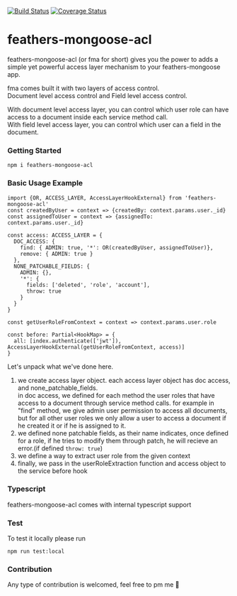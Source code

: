 [![Build Status](https://travis-ci.org/naorzr/feathers-mongoose-acl.svg?branch=master)](https://travis-ci.org/naorzr/feathers-mongoose-acl)
[![Coverage Status](https://coveralls.io/repos/github/naorzr/feathers-mongoose-acl/badge.svg?branch=master)](https://coveralls.io/github/naorzr/feathers-mongoose-acl?branch=master)
# feathers-mongoose-acl
feathers-mongoose-acl (or fma for short) gives you the power to adds a simple yet powerful access layer mechanism to your feathers-mongoose app.

fma comes built it with two layers of access control.    
Document level access control and Field level access control.

With document level access layer, you can control which user role can have access to a document inside each service method call.   
With field level access layer, you can control which user can a field in the document.

### Getting Started
```npm i feathers-mongoose-acl```

### Basic Usage Example

```
import {OR, ACCESS_LAYER, AccessLayerHookExternal} from 'feathers-mongoose-acl'
const createdByUser = context => {createdBy: context.params.user._id}
const assignedToUser = context => {assignedTo: context.params.user._id}

const access: ACCESS_LAYER = {
  DOC_ACCESS: {
    find: { ADMIN: true, '*': OR(createdByUser, assignedToUser)},
    remove: { ADMIN: true }
  },
  NONE_PATCHABLE_FIELDS: {
    ADMIN: {},
    '*': {
      fields: ['deleted', 'role', 'account'],
      throw: true
    }
  }
}

const getUserRoleFromContext = context => context.params.user.role

const before: Partial<HookMap> = {
  all: [index.authenticate(['jwt']), AccessLayerHookExternal(getUserRoleFromContext, access)]
}
```

Let's unpack what we've done here.   
1. we create access layer object. each access layer object has doc access, and none_patchable_fields.   
in doc access, we defined for each method the user roles that have access to a document through service method calls.
for example in "find" method, we give admin user permission to access all documents, but for all other user roles
we only allow a user to access a document if he created it or if he is assigned to it.
2. we defined none patchable fields, as their name indicates, once defined for a role, if he tries to modify them through patch, he will recieve an error.(if defined ```throw: true```)
3. we define a way to extract user role from the given context
4. finally, we pass in the userRoleExtraction function and access object to the service before hook


### Typescript
feathers-mongoose-acl comes with internal typescript support


### Test
To test it locally please run

```npm run test:local```

### Contribution
Any type of contribution is welcomed, feel free to pm me 💓
